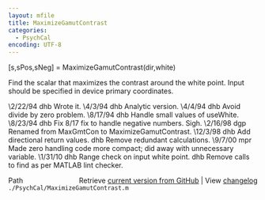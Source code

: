 ```yaml
---
layout: mfile
title: MaximizeGamutContrast
categories:
  - PsychCal
encoding: UTF-8
---
```


[s,sPos,sNeg] = MaximizeGamutContrast(dir,white)

Find the scalar that maximizes the contrast around
the white point.  Input should be specified in device
primary coordinates.

\2/22/94  dhb    Wrote it.
\4/3/94   dhb    Analytic version.
\4/4/94   dhb    Avoid divide by zero problem.
\8/17/94  dhb    Handle small values of useWhite.
\8/23/94  dhb    Fix 8/17 fix to handle negative numbers.  Sigh.
\2/16/98  dgp    Renamed from MaxGmtCon to MaximizeGamutContrast.
\12/3/98  dhb    Add directional return values.
         dhb    Remove redundant calculations.
\9/7/00   mpr    Made zero handling code more compact; did away with unnecessary variable.
\1/31/10  dhb    Range check on input white point.
         dhb    Remove calls to find as per MATLAB lint checker.


<div class="code_header" style="text-align:right;">
  <span style="float:left;">Path&nbsp;&nbsp;</span> <span class="counter">Retrieve <a href=
  "https://raw.github.com/Psychtoolbox-3/Psychtoolbox-3/beta/./PsychCal/MaximizeGamutContrast.m">current version from GitHub</a> | View <a href=
  "https://github.com/Psychtoolbox-3/Psychtoolbox-3/commits/beta/./PsychCal/MaximizeGamutContrast.m">changelog</a></span>
</div>
<div class="code">
  <code>./PsychCal/MaximizeGamutContrast.m</code>
</div>
